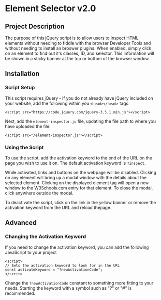 # Element Selector v2.0

## Project Description

The purpose of this jQuery script is to allow users to inspect HTML elements without needing to fiddle with the browser Developer Tools and without needing to install an broswer plugins. When enabled, simply click on an element to find out it's classes, ID, and selector. This information will be shown in a sticky banner at the top or bottom of the browser window.

## Installation

### Script Setup

This script requires jQuery - if you do not already have jQuery included on your website, add the following within you `<head></head>` tags:

`<script src="https://code.jquery.com/jquery-3.5.1.min.js"></script>`

Next, add the `element-inspector.js` file, updating the file path to where you have uploaded the file:

`<script src="/element-inspector.js"></script>`

### Using the Script

To use the script, add the activation keyword to the end of the URL on the page you wish to use it on. The default activation keyword is `?inspect`.

While activated, links and buttons on the webpage will be disabled. Clicking on any element will bring up a modal window with the details about the selected element. Clicking on the displayed element tag will open a new window to the W3Schools.com entry for that element. To close the modal, click anywhere outside the modal.

To deactivate the script, click on the link in the yellow banner or remove the activation keyword from the URL and reload thepage.

## Advanced

### Changing the Activation Keyword

If you need to change the activation keyword, you can add the following JavaScript to your project

```
<script>
// Sets the activation kewword to look for in the URL
const activateKeyword = "?newActivationCode";
</scrit>
```

Change the `?newActivationCode` constant to something more fitting to your needs. Starting the keyword with a symbol such as "?" or "#" is recommended.
